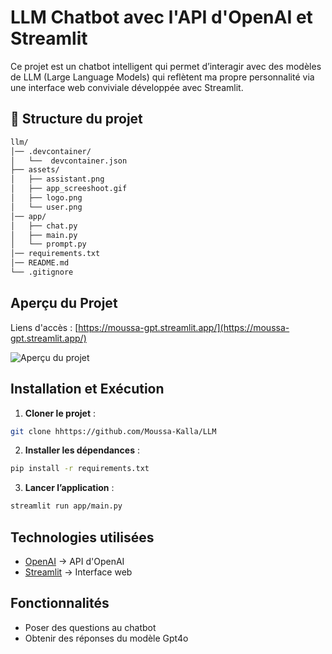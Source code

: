 # LLM Chatbot avec l'API d'OpenAI et Streamlit

Ce projet est un chatbot intelligent qui permet d’interagir avec des modèles de LLM (Large Language Models) qui reflètent ma propre personnalité via une interface web conviviale développée avec Streamlit.

## 📁 Structure du projet

```bash
llm/
│── .devcontainer/
│   └──  devcontainer.json
├── assets/
│   ├── assistant.png
│   ├── app_screeshoot.gif
│   ├── logo.png  
│   └── user.png 
│── app/         
│   ├── chat.py
│   ├── main.py          
│   └── prompt.py       
│── requirements.txt 
│── README.md     
└── .gitignore
```

## Aperçu du Projet

Liens d'accès : [https://moussa-gpt.streamlit.app/](https://moussa-gpt.streamlit.app/)

![Aperçu du projet](https://github.com/Moussa-Kalla/LLM/blob/master/assets/app_screeshoot.gif?raw=true)  


##  Installation et Exécution

1. **Cloner le projet** :
```bash
git clone hhttps://github.com/Moussa-Kalla/LLM
```
2. **Installer les dépendances** :
```bash
pip install -r requirements.txt
```
3. **Lancer l’application** :
```bash
streamlit run app/main.py
```

## Technologies utilisées
-	[OpenAI](https://platform.openai.com/) → API d'OpenAI
-	[Streamlit](https://streamlit.io/) → Interface web

## Fonctionnalités

- Poser des questions au chatbot 
- Obtenir des réponses du modèle Gpt4o 
